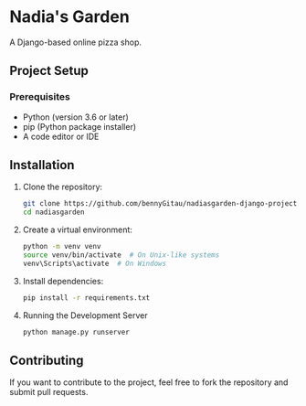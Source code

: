 # Nadia's Garden
A Django-based online pizza shop.

## Project Setup
### Prerequisites
- Python (version 3.6 or later)
- pip (Python package installer)
- A code editor or IDE
## Installation
1. Clone the repository:
      ```sh
   git clone https://github.com/bennyGitau/nadiasgarden-django-project.git
   cd nadiasgarden
2. Create a virtual environment:
      ```sh
   python -m venv venv
   source venv/bin/activate  # On Unix-like systems
   venv\Scripts\activate  # On Windows  

3. Install dependencies:
      ```sh
      pip install -r requirements.txt
    
4. Running the Development Server
      ```sh
      python manage.py runserver
   

## Contributing
If you want to contribute to the project, feel free to fork the repository and submit pull requests.
